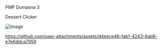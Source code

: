 PMP Domasna 3

Dessert Clicker

![Image](https://github.com/user-attachments/assets/02055e45-84c6-4524-a2a5-89977aa9c870)

https://github.com/user-attachments/assets/d4eece46-fab1-4243-8ab6-e7e6ddca7958
